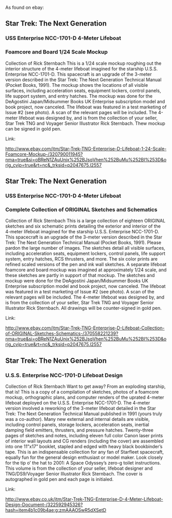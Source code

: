 As found on ebay:

## Star Trek: The Next Generation ##

### USS Enterprise NCC-1701-D 4-Meter Lifeboat ###

### Foamcore and Board 1/24 Scale Mockup ###

Collection of Rick Sternbach
This is a 1/24 scale mockup roughing out the interior structure of the 4-meter lifeboat imagined for the starship U.S.S. Enterprise NCC-1701-D. This spacecraft is an upgrade of the 3-meter version described in the Star Trek: The Next Generation Technical Manual (Pocket Books, 1991). The mockup shows the locations of all visible surfaces, including acceleration seats, equipment lockers, control panels, life support system, and entry hatches. The mockup was done for the DeAgostini Japan/Midsummer Books UK Enterprise subscription model and book project, now canceled. The lifeboat was featured in a test marketing of Issue #2 (see photo). A scan of the relevant pages will be included. The 4-meter lifeboat was designed by, and is from the collection of your seller, Star Trek TNG and Voyager Senior Illustrator Rick Sternbach. Thew mockup can be signed in gold pen.

Link:

http://www.ebay.com/itm/Star-Trek-TNG-Enterprise-D-Lifeboat-1-24-Scale-Foamcore-Mockup-/320790011945?nma=true&si=oBReN1ZAuUnjx%252BJsqVhen%252BuMu%252BI%253D&orig_cvip=true&rt=nc&_trksid=p2047675.l2557

## Star Trek: The Next Generation ##

### USS Enterprise NCC-1701-D 4-Meter Lifeboat ###

### Complete Collection of ORIGINAL Sketches and Schematics ###

Collection of Rick Sternbach
This is a large collection of eighteen ORIGINAL sketches and six schematic prints detailing the exterior and interior of the 4-meter lifeboat imagined for the starship U.S.S. Enterprise NCC-1701-D. This spacecraft is an upgrade of the 3-meter version described in the Star Trek: The Next Generation Technical Manual (Pocket Books, 1991). Please pardon the large number of images. The sketches detail all visible surfaces, including acceleration seats, equipment lockers, control panels, life support system, entry hatches, RCS thrusters, and more. The six color prints are refined scaled versions of the pen and ink wall sketches. A separate lifeboat foamcore and board mockup was imagined at approximately 1/24 scale, and these sketches are partly in support of that mockup. The sketches and mockup were done for the DeAgostini Japan/Midsummer Books UK Enterprise subscription model and book project, now canceled. The lifeboat was featured in a test marketing of Issue #2 (see photo). A scan of the relevant pages will be included. The 4-meter lifeboat was designed by, and is from the collection of your seller, Star Trek TNG and Voyager Senior Illustrator Rick Sternbach. All drawings will be counter-signed in gold pen.

Link:

http://www.ebay.com/itm/Star-Trek-TNG-Enterprise-D-Lifeboat-Collection-of-ORIGINAL-Sketches-Schematics-/370558221239?nma=true&si=oBReN1ZAuUnjx%252BJsqVhen%252BuMu%252BI%253D&orig_cvip=true&rt=nc&_trksid=p2047675.l2557


## Star Trek: The Next Generation ##

### U.S.S. Enterprise NCC-1701-D Lifeboat Design ###

Collection of Rick Sternbach
Want to get away? From an exploding starship, that is! This is a copy of a compilation of sketches, photos of a foamcore mockup, orthographic plans, and computer renders of the uprated 4-meter lifeboat deployed on the U.S.S. Enterprise NCC-1701-D. The 4-meter version involved a reworking of the 3-meter lifeboat detailed in the Star Trek: The Next Generation Technical Manual published in 1991 (yours truly was a co-author). Many new external and internal details are visible, including control panels, storage lockers, acceleration seats, inertial damping field emitters, thrusters, and pressure hatches. Twenty-three pages of sketches and notes, including eleven full color Canon laser prints of interior wall layouts and CG renders (including the cover) are assembled into one 11”x17” booklet, stapled and edged with heavy black bookbinder’s tape. This is an indispensable collection for any fan of Starfleet spacecraft, equally fun for the general design enthusiast or model maker. Look closely for the tip o’ the hat to 2001: A Space Odyssey’s zero-g toilet instructions. This volume is from the collection of your seller, lifeboat designer and TNG/DS9/Voyager Senior Illustrator Rick Sternbach. The cover is autographed in gold pen and each page is initialed.

Link:

http://www.ebay.co.uk/itm/Star-Trek-TNG-Enterprise-D-4-Meter-Lifeboat-Design-Document-/322592945326?hash=item4b1c09b4ae:g:zmAAAOSwR5dXSetD
